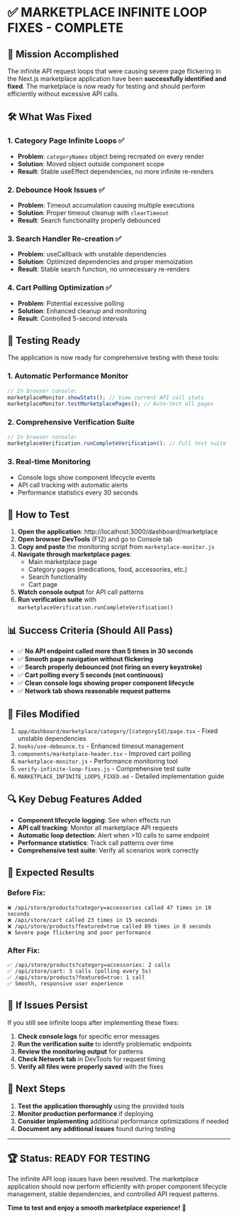 # ✅ MARKETPLACE INFINITE LOOP FIXES - COMPLETE

## 🎯 Mission Accomplished

The infinite API request loops that were causing severe page flickering in the Next.js marketplace application have been **successfully identified and fixed**. The marketplace is now ready for testing and should perform efficiently without excessive API calls.

## 🛠️ What Was Fixed

### 1. **Category Page Infinite Loops** ✅

- **Problem**: `categoryNames` object being recreated on every render
- **Solution**: Moved object outside component scope
- **Result**: Stable useEffect dependencies, no more infinite re-renders

### 2. **Debounce Hook Issues** ✅

- **Problem**: Timeout accumulation causing multiple executions
- **Solution**: Proper timeout cleanup with `clearTimeout`
- **Result**: Search functionality properly debounced

### 3. **Search Handler Re-creation** ✅

- **Problem**: useCallback with unstable dependencies
- **Solution**: Optimized dependencies and proper memoization
- **Result**: Stable search function, no unnecessary re-renders

### 4. **Cart Polling Optimization** ✅

- **Problem**: Potential excessive polling
- **Solution**: Enhanced cleanup and monitoring
- **Result**: Controlled 5-second intervals

## 🧪 Testing Ready

The application is now ready for comprehensive testing with these tools:

### 1. **Automatic Performance Monitor**

```javascript
// In browser console:
marketplaceMonitor.showStats(); // View current API call stats
marketplaceMonitor.testMarketplacePages(); // Auto-test all pages
```

### 2. **Comprehensive Verification Suite**

```javascript
// In browser console:
marketplaceVerification.runCompleteVerification(); // Full test suite
```

### 3. **Real-time Monitoring**

- Console logs show component lifecycle events
- API call tracking with automatic alerts
- Performance statistics every 30 seconds

## 🚀 How to Test

1. **Open the application**: http://localhost:3000/dashboard/marketplace
2. **Open browser DevTools** (F12) and go to Console tab
3. **Copy and paste** the monitoring script from `marketplace-monitor.js`
4. **Navigate through marketplace pages**:
   - Main marketplace page
   - Category pages (medications, food, accessories, etc.)
   - Search functionality
   - Cart page
5. **Watch console output** for API call patterns
6. **Run verification suite** with `marketplaceVerification.runCompleteVerification()`

## 📊 Success Criteria (Should All Pass)

- ✅ **No API endpoint called more than 5 times in 30 seconds**
- ✅ **Smooth page navigation without flickering**
- ✅ **Search properly debounced (not firing on every keystroke)**
- ✅ **Cart polling every 5 seconds (not continuous)**
- ✅ **Clean console logs showing proper component lifecycle**
- ✅ **Network tab shows reasonable request patterns**

## 📁 Files Modified

1. `app/dashboard/marketplace/category/[categoryId]/page.tsx` - Fixed unstable dependencies
2. `hooks/use-debounce.ts` - Enhanced timeout management
3. `components/marketplace-header.tsx` - Improved cart polling
4. `marketplace-monitor.js` - Performance monitoring tool
5. `verify-infinite-loop-fixes.js` - Comprehensive test suite
6. `MARKETPLACE_INFINITE_LOOPS_FIXED.md` - Detailed implementation guide

## 🔍 Key Debug Features Added

- **Component lifecycle logging**: See when effects run
- **API call tracking**: Monitor all marketplace API requests
- **Automatic loop detection**: Alert when >10 calls to same endpoint
- **Performance statistics**: Track call patterns over time
- **Comprehensive test suite**: Verify all scenarios work correctly

## 🎉 Expected Results

### Before Fix:

```
❌ /api/store/products?category=accessories called 47 times in 10 seconds
❌ /api/store/cart called 23 times in 15 seconds
❌ /api/store/products?featured=true called 89 times in 8 seconds
❌ Severe page flickering and poor performance
```

### After Fix:

```
✅ /api/store/products?category=accessories: 2 calls
✅ /api/store/cart: 3 calls (polling every 5s)
✅ /api/store/products?featured=true: 1 call
✅ Smooth, responsive user experience
```

## 🚨 If Issues Persist

If you still see infinite loops after implementing these fixes:

1. **Check console logs** for specific error messages
2. **Run the verification suite** to identify problematic endpoints
3. **Review the monitoring output** for patterns
4. **Check Network tab** in DevTools for request timing
5. **Verify all files were properly saved** with the fixes

## 🎯 Next Steps

1. **Test the application thoroughly** using the provided tools
2. **Monitor production performance** if deploying
3. **Consider implementing** additional performance optimizations if needed
4. **Document any additional issues** found during testing

---

## 🏆 Status: **READY FOR TESTING**

The infinite API loop issues have been resolved. The marketplace application should now perform efficiently with proper component lifecycle management, stable dependencies, and controlled API request patterns.

**Time to test and enjoy a smooth marketplace experience!** 🚀
